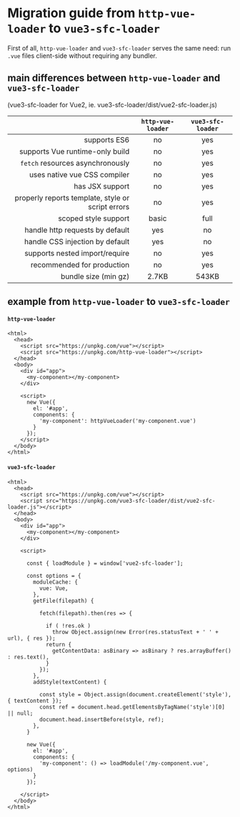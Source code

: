 # Migration guide from `http-vue-loader` to `vue3-sfc-loader`

First of all, `http-vue-loader` and `vue3-sfc-loader` serves the same need: run `.vue` files client-side without requiring any bundler.


## main differences between `http-vue-loader` and `vue3-sfc-loader`

(vue3-sfc-loader for Vue2, ie. vue3-sfc-loader/dist/vue2-sfc-loader.js)

| |  `http-vue-loader` | `vue3-sfc-loader` |
|-:|:-:|:-:|
| supports ES6 | no | yes |
| supports Vue runtime-only build | no | yes |
| `fetch` resources asynchronously | no | yes |
| uses native vue CSS compiler | no | yes |
| has JSX support | no | yes |
| properly reports template, style or script errors | no | yes |
| scoped style support | basic | full |
| handle http requests by default | yes | no |
| handle CSS injection by default | yes | no |
| supports nested import/require | no | yes |
| recommended for production | no | yes |
| bundle size (min gz) | 2.7KB | 543KB |


## example from `http-vue-loader` to `vue3-sfc-loader`

#### `http-vue-loader`

```
<html>
  <head>
    <script src="https://unpkg.com/vue"></script>
    <script src="https://unpkg.com/http-vue-loader"></script>
  </head>
  <body>
    <div id="app">
      <my-component></my-component>
    </div>

    <script>
      new Vue({
        el: '#app',
        components: {
          'my-component': httpVueLoader('my-component.vue')
        }
      });
    </script>
  </body>
</html>
```


#### `vue3-sfc-loader`

```
<html>
  <head>
    <script src="https://unpkg.com/vue"></script>
    <script src="https://unpkg.com/vue3-sfc-loader/dist/vue2-sfc-loader.js"></script>
  </head>
  <body>
    <div id="app">
      <my-component></my-component>
    </div>

    <script>

      const { loadModule } = window['vue2-sfc-loader'];

      const options = {
        moduleCache: {
          vue: Vue,
        },
        getFile(filepath) {
          
          fetch(filepath).then(res => {

            if ( !res.ok )
              throw Object.assign(new Error(res.statusText + ' ' + url), { res });
            return {
              getContentData: asBinary => asBinary ? res.arrayBuffer() : res.text(),
            }
          });
        },
        addStyle(textContent) {

          const style = Object.assign(document.createElement('style'), { textContent });
          const ref = document.head.getElementsByTagName('style')[0] || null;
          document.head.insertBefore(style, ref);
        },
      }
      
      new Vue({
        el: '#app',
        components: {
          'my-component': () => loadModule('/my-component.vue', options)
        }
      });
      
    </script>
  </body>
</html>

```
